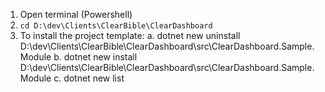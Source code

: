 1. Open terminal (Powershell) 
1. `cd D:\dev\Clients\ClearBible\ClearDashboard`
1. To install the project template:
    a. dotnet new uninstall D:\dev\Clients\ClearBible\ClearDashboard\src\ClearDashboard.Sample.Module
    b. dotnet new install D:\dev\Clients\ClearBible\ClearDashboard\src\ClearDashboard.Sample.Module
    c. dotnet new list


